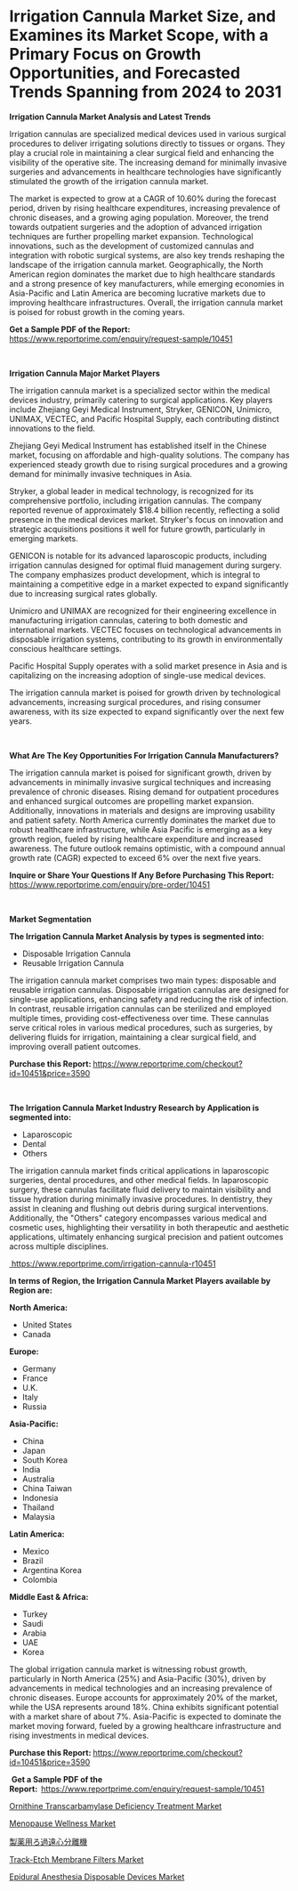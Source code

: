 <p><h1>Irrigation Cannula Market Size, and Examines its Market Scope, with a Primary Focus on Growth Opportunities, and Forecasted Trends Spanning from 2024 to 2031</h1></p><p><strong>Irrigation Cannula Market Analysis and Latest Trends</strong></p>
<p><p>Irrigation cannulas are specialized medical devices used in various surgical procedures to deliver irrigating solutions directly to tissues or organs. They play a crucial role in maintaining a clear surgical field and enhancing the visibility of the operative site. The increasing demand for minimally invasive surgeries and advancements in healthcare technologies have significantly stimulated the growth of the irrigation cannula market.</p><p>The market is expected to grow at a CAGR of 10.60% during the forecast period, driven by rising healthcare expenditures, increasing prevalence of chronic diseases, and a growing aging population. Moreover, the trend towards outpatient surgeries and the adoption of advanced irrigation techniques are further propelling market expansion. Technological innovations, such as the development of customized cannulas and integration with robotic surgical systems, are also key trends reshaping the landscape of the irrigation cannula market. Geographically, the North American region dominates the market due to high healthcare standards and a strong presence of key manufacturers, while emerging economies in Asia-Pacific and Latin America are becoming lucrative markets due to improving healthcare infrastructures. Overall, the irrigation cannula market is poised for robust growth in the coming years.</p></p>
<p><strong>Get a Sample PDF of the Report:&nbsp;</strong> <a href="https://www.reportprime.com/enquiry/request-sample/10451">https://www.reportprime.com/enquiry/request-sample/10451</a></p>
<p>&nbsp;</p>
<p><strong>Irrigation Cannula Major Market Players</strong></p>
<p><p>The irrigation cannula market is a specialized sector within the medical devices industry, primarily catering to surgical applications. Key players include Zhejiang Geyi Medical Instrument, Stryker, GENICON, Unimicro, UNIMAX, VECTEC, and Pacific Hospital Supply, each contributing distinct innovations to the field.</p><p>Zhejiang Geyi Medical Instrument has established itself in the Chinese market, focusing on affordable and high-quality solutions. The company has experienced steady growth due to rising surgical procedures and a growing demand for minimally invasive techniques in Asia.</p><p>Stryker, a global leader in medical technology, is recognized for its comprehensive portfolio, including irrigation cannulas. The company reported revenue of approximately $18.4 billion recently, reflecting a solid presence in the medical devices market. Stryker's focus on innovation and strategic acquisitions positions it well for future growth, particularly in emerging markets.</p><p>GENICON is notable for its advanced laparoscopic products, including irrigation cannulas designed for optimal fluid management during surgery. The company emphasizes product development, which is integral to maintaining a competitive edge in a market expected to expand significantly due to increasing surgical rates globally.</p><p>Unimicro and UNIMAX are recognized for their engineering excellence in manufacturing irrigation cannulas, catering to both domestic and international markets. VECTEC focuses on technological advancements in disposable irrigation systems, contributing to its growth in environmentally conscious healthcare settings.</p><p>Pacific Hospital Supply operates with a solid market presence in Asia and is capitalizing on the increasing adoption of single-use medical devices. </p><p>The irrigation cannula market is poised for growth driven by technological advancements, increasing surgical procedures, and rising consumer awareness, with its size expected to expand significantly over the next few years.</p></p>
<p>&nbsp;</p>
<p><strong>What Are The Key Opportunities For Irrigation Cannula Manufacturers?</strong></p>
<p><p>The irrigation cannula market is poised for significant growth, driven by advancements in minimally invasive surgical techniques and increasing prevalence of chronic diseases. Rising demand for outpatient procedures and enhanced surgical outcomes are propelling market expansion. Additionally, innovations in materials and designs are improving usability and patient safety. North America currently dominates the market due to robust healthcare infrastructure, while Asia Pacific is emerging as a key growth region, fueled by rising healthcare expenditure and increased awareness. The future outlook remains optimistic, with a compound annual growth rate (CAGR) expected to exceed 6% over the next five years.</p></p>
<p><strong>Inquire or Share Your Questions If Any Before Purchasing This Report:</strong> <a href="https://www.reportprime.com/enquiry/pre-order/10451">https://www.reportprime.com/enquiry/pre-order/10451</a></p>
<p>&nbsp;</p>
<p><strong>Market Segmentation</strong></p>
<p><strong>The Irrigation Cannula Market Analysis by types is segmented into:</strong></p>
<p><ul><li>Disposable Irrigation Cannula</li><li>Reusable Irrigation Cannula</li></ul></p>
<p><p>The irrigation cannula market comprises two main types: disposable and reusable irrigation cannulas. Disposable irrigation cannulas are designed for single-use applications, enhancing safety and reducing the risk of infection. In contrast, reusable irrigation cannulas can be sterilized and employed multiple times, providing cost-effectiveness over time. These cannulas serve critical roles in various medical procedures, such as surgeries, by delivering fluids for irrigation, maintaining a clear surgical field, and improving overall patient outcomes.</p></p>
<p><strong>Purchase this Report:&nbsp;</strong><a href="https://www.reportprime.com/checkout?id=10451&price=3590">https://www.reportprime.com/checkout?id=10451&price=3590</a></p>
<p>&nbsp;</p>
<p><strong>The Irrigation Cannula Market Industry Research by Application is segmented into:</strong></p>
<p><ul><li>Laparoscopic</li><li>Dental</li><li>Others</li></ul></p>
<p><p>The irrigation cannula market finds critical applications in laparoscopic surgeries, dental procedures, and other medical fields. In laparoscopic surgery, these cannulas facilitate fluid delivery to maintain visibility and tissue hydration during minimally invasive procedures. In dentistry, they assist in cleaning and flushing out debris during surgical interventions. Additionally, the "Others" category encompasses various medical and cosmetic uses, highlighting their versatility in both therapeutic and aesthetic applications, ultimately enhancing surgical precision and patient outcomes across multiple disciplines.</p></p>
<p><a href="https://www.reportprime.com/irrigation-cannula-r10451">&nbsp;https://www.reportprime.com/irrigation-cannula-r10451</a></p>
<p><strong>In terms of Region, the Irrigation Cannula Market Players available by Region are:</strong></p>
<p>
    <p> <strong> North America: </strong>
        <ul>
            <li>United States</li>
            <li>Canada</li>
        </ul>
        </p> 
    <p> <strong> Europe: </strong>
        <ul>
            <li>Germany</li>
            <li>France</li>
            <li>U.K.</li>
            <li>Italy</li>
            <li>Russia</li>
        </ul>
        </p> 
    <p> <strong> Asia-Pacific: </strong>
        <ul>
            <li>China</li>
            <li>Japan</li>
            <li>South Korea</li>
            <li>India</li>
            <li>Australia</li>
            <li>China Taiwan</li>
            <li>Indonesia</li>
            <li>Thailand</li>
            <li>Malaysia</li>
        </ul>
        </p> 
    <p> <strong> Latin America: </strong>
        <ul>
            <li>Mexico</li>
            <li>Brazil</li>
            <li>Argentina Korea</li>
            <li>Colombia</li>
        </ul>
        </p> 
    <p> <strong> Middle East & Africa: </strong>
        <ul>
            <li>Turkey</li>
            <li>Saudi</li>
            <li>Arabia</li>
            <li>UAE</li>
            <li>Korea</li>
        </ul>
    </p>
    </p>
<p><p>The global irrigation cannula market is witnessing robust growth, particularly in North America (25%) and Asia-Pacific (30%), driven by advancements in medical technologies and an increasing prevalence of chronic diseases. Europe accounts for approximately 20% of the market, while the USA represents around 18%. China exhibits significant potential with a market share of about 7%. Asia-Pacific is expected to dominate the market moving forward, fueled by a growing healthcare infrastructure and rising investments in medical devices.</p></p>
<p><strong>Purchase this Report: </strong><a href="https://www.reportprime.com/checkout?id=10451&price=3590">https://www.reportprime.com/checkout?id=10451&price=3590</a></p>
<p>&nbsp;<strong>Get a Sample PDF of the Report:&nbsp;&nbsp;</strong><a href="https://www.reportprime.com/enquiry/request-sample/10451">https://www.reportprime.com/enquiry/request-sample/10451</a></p>
<p><strong></strong></p>
<p><p><a href="https://www.linkedin.com/pulse/future-ornithine-transcarbamylase-deficiency-treatment-market-obnqf?trackingId=l5PS0NcRTVGBp7CMpYPXIw%3D%3D">Ornithine Transcarbamylase Deficiency Treatment Market</a></p><p><a href="https://www.linkedin.com/pulse/global-menopause-wellness-industry-types-applications-market-oxn6f?trackingId=RhknpdGKQEGjdbTGrif%2FfA%3D%3D">Menopause Wellness Market</a></p><p><a href="https://medium.com/@oswaldheman9gu/pharmaceutical-filtration-centrifuges-market-%E3%81%AF-%E3%82%B3%E3%82%B9%E3%83%88%E7%AE%A1%E7%90%86%E3%81%A8%E5%8A%B9%E7%8E%87%E5%90%91%E4%B8%8A%E3%82%92%E5%84%AA%E5%85%88%E3%81%97%E3%81%BE%E3%81%99-%E3%81%95%E3%82%89%E3%81%AB-%E5%A0%B1%E5%91%8A%E6%9B%B8%E3%81%AF%E5%B8%82%E5%A0%B4%E3%81%AE%E9%9C%80%E8%A6%81%E9%9D%A2%E3%81%A8%E4%BE%9B%E7%B5%A6%E9%9D%A2%E3%81%AE%E4%B8%A1%E6%96%B9%E3%82%92%E3%82%AB%E3%83%90%E3%83%BC%E3%81%97%E3%81%A6%E3%81%84%E3%81%BE%E3%81%99-59260a280e6f">製薬用ろ過遠心分離機</a></p><p><a href="https://issuu.com/reportprime-2/docs/track-etch-membrane-filters-market-_3063da2cc0a9f5">Track-Etch Membrane Filters Market</a></p><p><a href="https://medium.com/@belaayi865/future-insights-into-the-epidural-anesthesia-disposable-devices-market-trends-and-regional-d94feeb4f9c4">Epidural Anesthesia Disposable Devices Market</a></p></p>